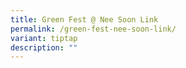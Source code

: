 ```yaml
---
title: Green Fest @ Nee Soon Link
permalink: /green-fest-nee-soon-link/
variant: tiptap
description: ""
---
```

